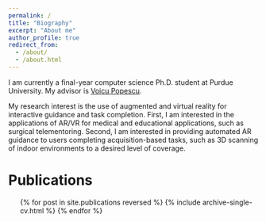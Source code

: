 ```yaml
---
permalink: /
title: "Biography"
excerpt: "About me"
author_profile: true
redirect_from: 
  - /about/
  - /about.html
---
```


I am currently a final-year computer science Ph.D. student at Purdue University. My advisor is [Voicu Popescu](https://www.cs.purdue.edu/homes/popescu/).

My research interest is the use of augmented and virtual reality for interactive guidance and task completion. First, I am interested in the applications of AR/VR for medical and educational applications, such as surgical telementoring. Second, I am interested in providing automated AR guidance to users completing acquisition-based tasks, such as 3D scanning of indoor environments to a desired level of coverage.

Publications
======
  <ul>{% for post in site.publications reversed %}
    {% include archive-single-cv.html %}
  {% endfor %}</ul>